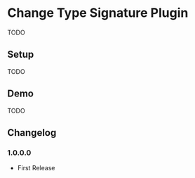 # Change Type Signature Plugin

TODO

## Setup

TODO

## Demo

TODO

## Changelog
### 1.0.0.0
- First Release
